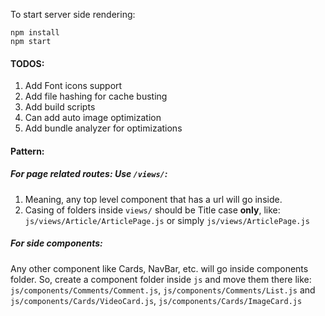 To start server side rendering:
```
npm install
npm start
```

#### TODOS:
1. Add Font icons support
2. Add file hashing for cache busting
3. Add build scripts
4. Can add auto image optimization
5. Add bundle analyzer for optimizations


#### Pattern:

##### For page related routes: Use `/views/`: 
1. Meaning, any top level component that has a url will go inside.
2. Casing of folders inside `views/` should be Title case **only**, like: `js/views/Article/ArticlePage.js` or simply `js/views/ArticlePage.js`

##### For side components:
Any other component like Cards, NavBar, etc. will go inside components folder. So, create a component folder inside `js` and move them there like: `js/components/Comments/Comment.js`, `js/components/Comments/List.js` and `js/components/Cards/VideoCard.js`, `js/components/Cards/ImageCard.js` 

